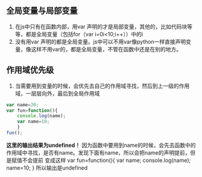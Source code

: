 ## 全局变量与局部变量
1. 在js中只有在函数内部，用var 声明的才是局部变量，其他的，比如代码块等等，都是全局变量（包括for（var i=0i<10;i++））中的i
2. 没有用var 声明的都是全局变量。js中可以不用var像python一样直接声明变量，像这样不用var的，都是全局变量，不管在函数中还是在别的地方。


## 作用域优先级
1. 当需要用到变量的时候，会优先去自己的作用域寻找，然后到上一级的作用域，一层层向外，最后到全局作用域
```js
var name=20;
var fun=function(){
	console.log(name);
	var name=10;
	}
fun();
```
**这里的输出结果为undefined！**
因为函数中要用到name的时候，会先去函数中的作用域中寻找，是否有name。发现下面有name，所以会把name的声明提前，但是赋值不会提前
变成这样
var fun=function(){
	var name;
	console.log(name);
	name=10;
}
所以输出是undefined